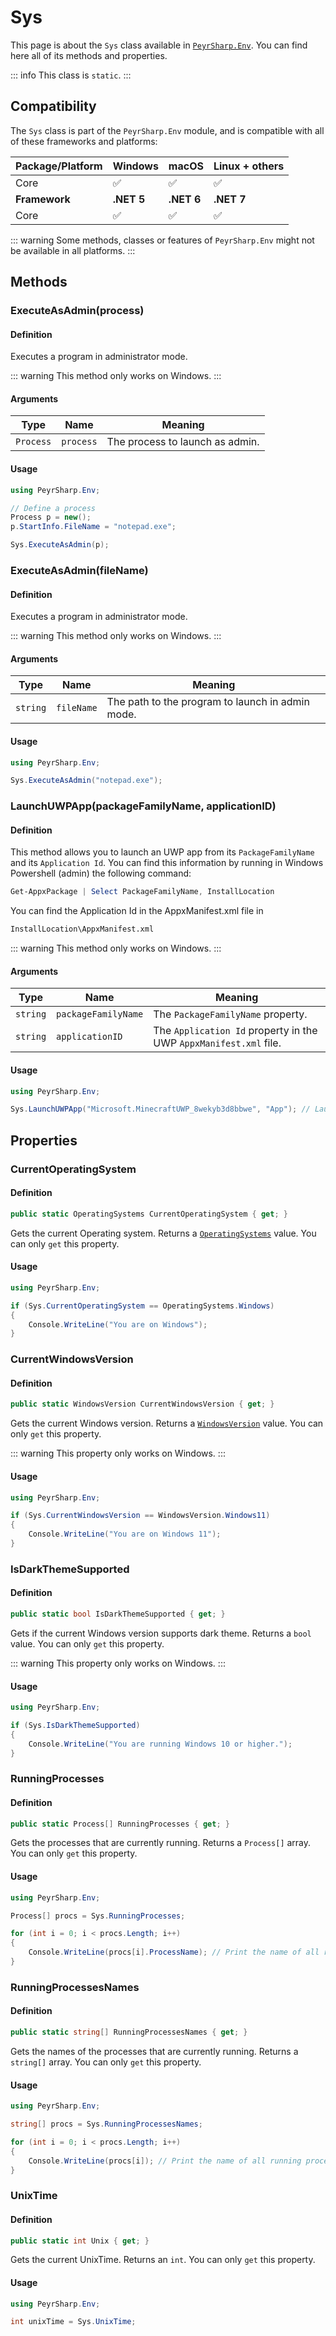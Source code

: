 # Sys
This page is about the `Sys` class available in [`PeyrSharp.Env`](/env.md).
You can find here all of its methods and properties.

::: info
This class is `static`.
:::

## Compatibility

The `Sys` class is part of the `PeyrSharp.Env` module, and is compatible with all of these frameworks and platforms:

| Package/Platform 	| Windows 	| macOS 	| Linux + others 	|
|------------------	|---------	|-------	|----------------	|
| Core            	| ✅       	| ✅     	| ✅              	|
| **Framework**         | **.NET 5** | **.NET 6**  | **.NET 7** |
| Core            	| ✅       	| ✅     	| ✅              	|

::: warning
Some methods, classes or features of `PeyrSharp.Env` might not be available in all platforms.
:::

## Methods
### ExecuteAsAdmin(process)
#### Definition

Executes a program in administrator mode.

::: warning
This method only works on Windows.
:::

#### Arguments

| Type      	| Name      	| Meaning                         	|
|-----------	|-----------	|---------------------------------	|
| `Process` 	| `process` 	| The process to launch as admin. 	|

#### Usage

~~~ c#
using PeyrSharp.Env;

// Define a process
Process p = new();
p.StartInfo.FileName = "notepad.exe";

Sys.ExecuteAsAdmin(p);
~~~

### ExecuteAsAdmin(fileName)
#### Definition

Executes a program in administrator mode.

::: warning
This method only works on Windows.
:::

#### Arguments

| Type      	| Name      	| Meaning                         	|
|-----------	|-----------	|---------------------------------	|
| `string`   	| `fileName` 	| The path to the program to launch in admin mode. 	|

#### Usage

~~~ c#
using PeyrSharp.Env;

Sys.ExecuteAsAdmin("notepad.exe");
~~~

### LaunchUWPApp(packageFamilyName, applicationID)
#### Definition
This method allows you to launch an UWP app from its `PackageFamilyName` and its `Application Id`. You can find this information by running in Windows Powershell (admin) the following command:

~~~ powershell
Get-AppxPackage | Select PackageFamilyName, InstallLocation
~~~

You can find the Application Id in the AppxManifest.xml file in

~~~ txt
InstallLocation\AppxManifest.xml
~~~

::: warning
This method only works on Windows.
:::

#### Arguments

| Type     	| Name                	| Meaning                                                           	|
|----------	|---------------------	|-------------------------------------------------------------------	|
| `string` 	| `packageFamilyName` 	| The `PackageFamilyName` property.                                 	|
| `string` 	| `applicationID`     	| The `Application Id` property in the UWP `AppxManifest.xml` file. 	|

#### Usage

~~~ c#
using PeyrSharp.Env;

Sys.LaunchUWPApp("Microsoft.MinecraftUWP_8wekyb3d8bbwe", "App"); // Launch Minecraft UWP
~~~

## Properties
### CurrentOperatingSystem
#### Definition

~~~ c#
public static OperatingSystems CurrentOperatingSystem { get; }
~~~

Gets the current Operating system. Returns a [`OperatingSystems`](/enumerations.md#operatingsystems) value. You can only `get` this property.

#### Usage

~~~ c#
using PeyrSharp.Env;

if (Sys.CurrentOperatingSystem == OperatingSystems.Windows)
{
    Console.WriteLine("You are on Windows");
}
~~~

### CurrentWindowsVersion
#### Definition

~~~ c#
public static WindowsVersion CurrentWindowsVersion { get; }
~~~

Gets the current Windows version. Returns a [`WindowsVersion`](/enumerations.md#windowsversion) value. You can only `get` this property.

::: warning
This property only works on Windows.
:::

#### Usage

~~~ c#
using PeyrSharp.Env;

if (Sys.CurrentWindowsVersion == WindowsVersion.Windows11)
{
    Console.WriteLine("You are on Windows 11");
}
~~~

### IsDarkThemeSupported
#### Definition

~~~ c#
public static bool IsDarkThemeSupported { get; }
~~~

Gets if the current Windows version supports dark theme. Returns a `bool` value. You can only `get` this property.

::: warning
This property only works on Windows.
:::

#### Usage

~~~ c#
using PeyrSharp.Env;

if (Sys.IsDarkThemeSupported)
{
    Console.WriteLine("You are running Windows 10 or higher.");
}
~~~

### RunningProcesses 
#### Definition

~~~ c#
public static Process[] RunningProcesses { get; }
~~~

Gets the processes that are currently running. Returns a `Process[]` array. You can only `get` this property.

#### Usage

~~~ c#
using PeyrSharp.Env;

Process[] procs = Sys.RunningProcesses;

for (int i = 0; i < procs.Length; i++)
{
    Console.WriteLine(procs[i].ProcessName); // Print the name of all running processes
}
~~~

### RunningProcessesNames
#### Definition

~~~ c#
public static string[] RunningProcessesNames { get; }
~~~

Gets the names of the processes that are currently running. Returns a `string[]` array. You can only `get` this property.

#### Usage

~~~ c#
using PeyrSharp.Env;

string[] procs = Sys.RunningProcessesNames;

for (int i = 0; i < procs.Length; i++)
{
    Console.WriteLine(procs[i]); // Print the name of all running processes
}
~~~

### UnixTime
#### Definition

~~~ c#
public static int Unix { get; }
~~~

Gets the current UnixTime. Returns an `int`. You can only `get` this property.

#### Usage

~~~ c#
using PeyrSharp.Env;

int unixTime = Sys.UnixTime;
~~~